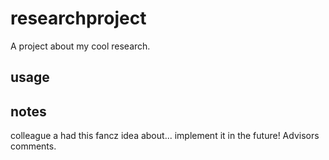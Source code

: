 # researchproject
A project about my cool research.
## usage

## notes
colleague a had this fancz idea about... implement it in the future!
Advisors comments.



